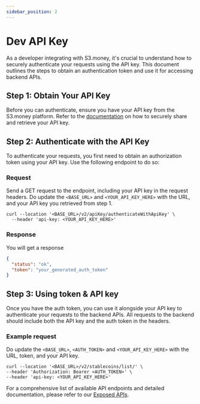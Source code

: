 ```yaml
---
sidebar_position: 2
---
```


# Dev API Key

As a developer integrating with S3.money, it's crucial to understand how to securely authenticate your requests using the API key. This document outlines the steps to obtain an authentication token and use it for accessing backend APIs.

## Step 1: Obtain Your API Key

Before you can authenticate, ensure you have your API key from the S3.money platform. Refer to the [documentation](./api-key-sharing.md) on how to securely share and retrieve your API key.

## Step 2: Authenticate with the API Key

To authenticate your requests, you first need to obtain an authorization token using your API key. Use the following endpoint to do so:

### Request

Send a GET request to the endpoint, including your API key in the request headers. Do update the `<BASE_URL>` and `<YOUR_API_KEY_HERE>` with the URL, and your API key you retrieved from step 1.

```curl
curl --location '<BASE_URL>/v2/apiKey/authenticateWithApiKey' \
  --header 'api-key: <YOUR_API_KEY_HERE>'
```

### Response

You will get a response

```json
{
  "status": "ok",
  "token": "your_generated_auth_token"
}
```

## Step 3: Using token & API key

Once you have the auth token, you can use it alongside your API key to authenticate your requests to the backend APIs. All requests to the backend should include both the API key and the auth token in the headers.

### Example request

Do update the `<BASE_URL>`, `<AUTH_TOKEN>` and `<YOUR_API_KEY_HERE>` with the URL, token, and your API key.

```curl
curl --location '<BASE_URL>/v2/stablecoins/list/' \
--header 'Authorization: Bearer <AUTH_TOKEN>' \
--header 'api-key: <YOUR_API_KEY_HERE>'
```

For a comprehensive list of available API endpoints and detailed documentation, please refer to our [Exposed APIs](/api).
